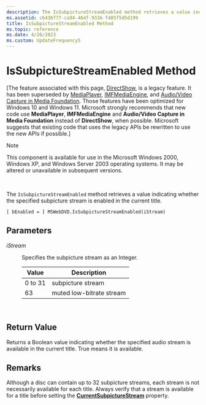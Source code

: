 ```yaml
---
description: The IsSubpictureStreamEnabled method retrieves a value indicating whether the specified subpicture stream is enabled in the current title.
ms.assetid: c6436f77-ca94-464f-9336-f485f5d5d199
title: IsSubpictureStreamEnabled Method
ms.topic: reference
ms.date: 4/26/2023
ms.custom: UpdateFrequency5
---
```


# IsSubpictureStreamEnabled Method

\[The feature associated with this page, [DirectShow](/windows/win32/directshow/directshow), is a legacy feature. It has been superseded by [MediaPlayer](/uwp/api/Windows.Media.Playback.MediaPlayer), [IMFMediaEngine](/windows/win32/api/mfmediaengine/nn-mfmediaengine-imfmediaengine), and [Audio/Video Capture in Media Foundation](windows/win32/medfound/audio-video-capture-in-media-foundation). Those features have been optimized for Windows 10 and Windows 11. Microsoft strongly recommends that new code use **MediaPlayer**, **IMFMediaEngine** and **Audio/Video Capture in Media Foundation** instead of **DirectShow**, when possible. Microsoft suggests that existing code that uses the legacy APIs be rewritten to use the new APIs if possible.\]

> [!Note]  
> This component is available for use in the Microsoft Windows 2000, Windows XP, and Windows Server 2003 operating systems. It may be altered or unavailable in subsequent versions.

 

The `IsSubpictureStreamEnabled` method retrieves a value indicating whether the specified subpicture stream is enabled in the current title.

``` syntax
[ bEnabled = ] MSWebDVD.IsSubpictureStreamEnabled(iStream)
```

## Parameters

<dl> <dt>

<span id="iStream"></span><span id="istream"></span><span id="ISTREAM"></span>*iStream*
</dt> <dd>

Specifies the subpicture stream as an Integer.



| Value   | Description              |
|---------|--------------------------|
| 0 to 31 | subpicture stream        |
| 63      | muted low-bitrate stream |



 

</dd> </dl>

## Return Value

Returns a Boolean value indicating whether the specified audio stream is available in the current title. True means it is available.

## Remarks

Although a disc can contain up to 32 subpicture streams, each stream is not necessarily available for each title. Always verify that a stream is available for a title before setting the [**CurrentSubpictureStream**](currentsubpicturestream-property.md) property.

 

 



